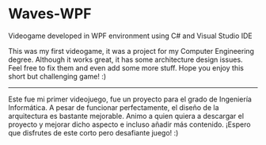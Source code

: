 # Waves-WPF
Videogame developed in WPF environment using C# and Visual Studio IDE

This was my first videogame, it was a project for my Computer Engineering degree.
Although it works great, it has some architecture design issues. 
Feel free to fix them and even add some more stuff.
Hope you enjoy this short but challenging game! :)

--------------------------------------------------------------------------------------

Este fue mi primer videojuego, fue un proyecto para el grado de Ingeniería Informática.
A pesar de funcionar perfectamente, el diseño de la arquitectura es bastante mejorable.
Animo a quien quiera a descargar el proyecto y mejorar dicho aspecto e incluso añadir más contenido.
¡Espero que disfrutes de este corto pero desafiante juego! :)
